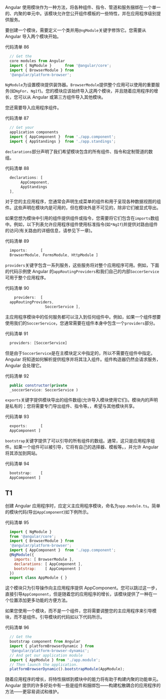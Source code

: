 Angular 使用模块作为一种方法，将各种组件、指令、管道和服务捆绑在一个单一的、内聚的单元中。该模块允许您公开组件模板的一些特性，并在应用程序级别提供服务。

要创建一个模块，需要定义一个类并用`@ngModule`关键字修饰它。您需要从 Angular 导入两个模块开始。

代码清单 86

```js
  // Get the
  core modules from Angular
  import { NgModule }      from '@angular/core';
  import { BrowserModule } from
  '@angular/platform-browser';

```

`NgModule`为设置模块提供装饰器。`BrowserModule`提供整个应用可以使用的重要服务(如`NgFor`、`NgIf`)。您的模块应该始终导入这两个模块，并且随着应用程序的增长，您可以从 Angular 或第三方组件导入其他模块。

您还需要导入应用程序组件。

代码清单 87

```js
  // Get your
  application components
  import { AppComponent }  from './app.component';
  import { AppStandings }  from './app.standings';

```

`declarations`部分声明了我们希望模块包含的所有组件、指令和定制管道的数组。

代码清单 88

```js
  declarations: [ 
       AppComponent,
       AppStandings
  ],

```

对于您的主应用程序，您通常会声明生成菜单的组件和用于呈现各种数据视图的组件。这些声明在模块内是可用的，但在模块外是不可见的，除非它们被显式导出。

如果您想为模块中引用的组件提供组件或指令，您需要将它们包含在`imports`数组中。例如，以下列表允许应用程序组件使用标准指令(如`*NgIf`)并提供对路由组件的访问(有关路由的详细信息，请参见下一章)。

代码清单 89

```js
  imports:      [
  BrowserModule, FormsModule, HttpModule ]

```

`providers`关键字包含一系列服务，这些服务将对整个应用程序可用。例如，下面的代码示例使 Angular 的`appRoutingProviders`和我们自己的内部`SoccerService`可用于整个应用程序。

代码清单 90

```js
    providers:  [
  appRoutingProviders,
                  SoccerService ],

```

主应用程序模块中的任何服务都可以注入到任何组件中。例如，如果一个组件想要使用我们的`SoccerService`，您通常需要在组件本身中包含一个`providers`部分。

代码清单 91

```js
  providers: [SoccerService]

```

但是由于`SoccerService`是在主模块定义中指定的，所以不需要在组件中指定。Angular 将知道如何解析提供程序并将其注入组件。组件构造器仍然会请求服务，Angular 会处理它。

代码清单 92

```js
  public constructor(private
  _soccerService: SoccerService ) 

```

`exports`关键字提供模块导出的组件数组(允许导入模块使用它们)。模块内的声明是私有的；您将需要专门导出组件、指令等。，希望与其他模块共享。

代码清单 93

```js
  exports:      [
  AppComponent ]

```

`bootstrap`关键字提供了可以引导的所有组件的数组。通常，这只是应用程序组件。如果一个组件可以被引导，它将有自己的选择器、模板等。，并允许 Angular 将其添加到网站。

代码清单 94

```js
  bootstrap:    [
  AppComponent ]

```

## T1

创建 Angular 应用程序时，应定义主应用程序模块，命名为`app.module.ts`。简单的模块代码(导出`AppComponent`)如下例所示。

代码清单 95

```js
  import { NgModule }     
  from '@angular/core';
  import { BrowserModule } from
  '@angular/platform-browser';
  import { AppComponent }  from './app.component';
  @NgModule({
    imports: [ BrowserModule ],
    declarations: [ AppComponent ],
    bootstrap:    [ AppComponent ]
  })
  export class AppModule { }

```

这个模块只为引导操作向主应用程序提供 AppComponent。您可以跳过这一步，直接引导`AppComponent`，但是随着您的应用程序的增长，该模块提供了一种在一个位置添加更多功能的方便方法。

如果您使用一个模块，而不是一个组件，您将需要调整您的主应用程序来引导模块，而不是组件。引导模块的代码如以下代码所示。

代码清单 96

```js
  // Get the
  bootstrap component from Angular
  import { platformBrowserDynamic } from
  '@angular/platform-browser-dynamic';
  // And get our application module
  import { AppModule } from './app.module';
  // Then launch the application.
  platformBrowserDynamic().bootstrapModule(AppModule);

```

随着应用程序的增长，将特性捆绑到模块中的能力将有助于构建内聚的功能单元。Angular 提供的许多好处中有一些是组件和捆绑包——构建松散耦合的应用程序的方法——更容易调试和维护。